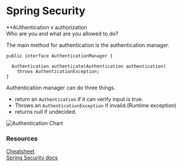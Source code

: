 # Spring Security

**AUthentication v authorization  
Who are you and what are you allowed to do?  

The main method for authentication is the authentication manager.  
````
public interface AuthenticationManager {

  Authentication authenticate(Authentication authentication)
    throws AuthenticationException;
}
````
Authentication manager can do three things.  
- return an `Authentication` if it can verify input is true.  
- Throws an `AuthenticationException` if invalid.(Runtime exception)
- returns null if undecided.  

![Authentication Chart](https://github.com/spring-guides/top-spring-security-architecture/raw/main/images/authentication.png)

###  Resources  
 
[Cheatsheet](https://github.com/codefellows/seattle-java-401d2/blob/master/SpringAuthCheatSheet.md)  
[Spring Security docs](https://spring.io/guides/topicals/spring-security-architecture/)  

